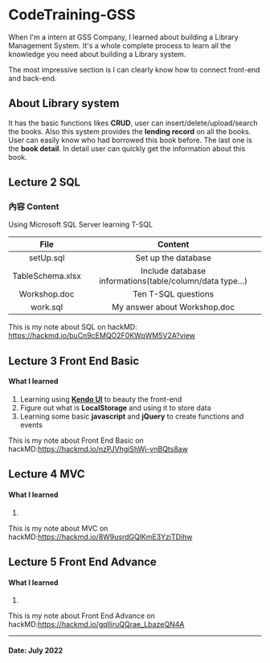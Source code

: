 # CodeTraining-GSS

When I'm a intern at GSS Company, I learned about building a Library Management System. It's a whole complete process to learn all the knowledge you need about building a Library system. 

The most impressive section is I can clearly know how to connect front-end and back-end.

## About Library system

It has the basic functions likes **CRUD**, user can insert/delete/upload/search the books. Also this system provides the **lending record** on all the books. User can easily know who had borrowed this book before. The last one is the **book detail**. In detail user can quickly get the information about this book.

## Lecture 2 SQL

### 內容 Content

Using Microsoft SQL Server learning T-SQL

|       File       |                         Content                          |
| :--------------: | :------------------------------------------------------: |
|    setUp.sql     |                   Set up the database                    |
| TableSchema.xlsx | Include database informations(table/column/data type...) |
|   Workshop.doc   |                   Ten T-SQL questions                    |
|     work.sql     |               My answer about Workshop.doc               |

This is my note about SQL on hackMD: https://hackmd.io/buCn9cEMQO2F0KWqWM5V2A?view

## Lecture 3 Front End Basic

#### What I learned

1. Learning using **[Kendo UI](https://docs.telerik.com/kendo-ui/api/javascript/kendo)** to beauty the front-end 
2. Figure out what is **LocalStorage** and using it to store data
3. Learning some basic **javascript** and **jQuery** to create functions and events

This is my note about Front End Basic on hackMD:https://hackmd.io/nzPJVhgiShWj-vnBQts8aw

## Lecture 4 MVC

#### What I learned

1. 

This is my note about MVC on hackMD:https://hackmd.io/8W9usrdGQlKmE3YziTDihw

## Lecture 5 Front End Advance

#### What I learned

1. 

This is my note about Front End Advance on hackMD:https://hackmd.io/gqlliruQQrae_LbazeQN4A

------

#### Date: July 2022

